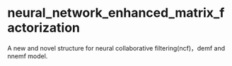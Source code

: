 # neural_network_enhanced_matrix_factorization
A new and novel structure for neural collaborative filtering(ncf)，demf and nnemf model.

